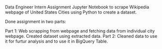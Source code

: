 Data Engineer Intern Assignment 
Jupyter Notebook to scrape Wikipedia webpage of United States Cities using Python to create a dataset.

Done assignment in two parts:

Part 1: Web scrapping from webpage and fetching data from individual city webpage. Created dataset using extracted data.
Part 2: Cleaned data to use it for furtur analysis and to use it in BigQuery Table.
